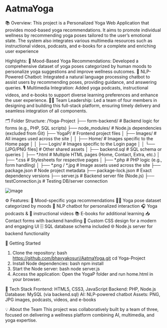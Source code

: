 # AatmaYoga

📚 Overview:
This project is a Personalized Yoga Web Application that provides mood-based yoga recommendations. It aims to promote individual wellness by recommending yoga poses tailored to the user’s emotional state. The system also integrates various multimedia resources such as instructional videos, podcasts, and e-books for a complete and enriching user experience

Highlights:
🧘 Mood-Based Yoga Recommendations: Developed a comprehensive dataset of yoga poses categorized by human moods to personalize yoga suggestions and improve wellness outcomes.
🧠 NLP-Powered Chatbot: Integrated a natural language processing chatbot to assist users by recommending poses, providing guidance, and answering queries.
🎙 Multimedia Integration: Added yoga podcasts, instructional videos, and e-books to support diverse learning preferences and enhance the user experience.
🧑‍💼 Team Leadership: Led a team of four members in designing and building this full-stack platform, ensuring timely delivery and seamless integration of all components.

🗂 Folder Structure:
/Yoga-Project
├── form-backend/           # Backend logic for forms (e.g., PHP, SQL scripts)
├── node_modules/           # Node.js dependencies (excluded from Git)
├── YogaP/                  # Frontend project files
│   ├── Images/             # All images used across the site
│   │   ├── Home/           # Images specific to the Home page
│   │   ├── Login/          # Images specific to the Login page
│   │   └── [JPG/PNG files] # Other shared assets
│   ├── backend.sql         # SQL schema or queries
│   ├── *.html              # Multiple HTML pages (Home, Contact, Extra, etc.)
│   ├── *.css               # Stylesheets for respective pages
│   ├── *.php               # PHP logic (e.g., form handling)
│   ├── *.png / *.jpg       # Image assets used across the site
├── package.json            # Node project metadata
├── package-lock.json       # Exact dependency versions
├── server.js               # Backend server file (Node.js)
├── testConnection.js       # Testing DB/server connection

![image](https://github.com/user-attachments/assets/34c8ce50-fcae-4c55-9a89-e3a05549b8f9)

⚙️ Features:
🌟 Mood-specific yoga recommendations
🧘‍♀️ Yoga pose dataset categorized by moods
🤖 NLP chatbot for personalized interaction
🎧 Yoga podcasts & 🎥 instructional videos
📚 E-books for additional learning
📥 Contact forms with backend handling
🎨 Custom CSS design for a modern and engaging UI
🗄 SQL database schema included
🌐 Node.js server for backend functionality

🚀 Getting Started
1. Clone the repository:
bash
https://github.com/bhavyakosuri/AatmaYoga.git
cd Yoga-Project
2. Install Node dependencies:
bash
npm install
3. Start the Node server:
bash
node server.js
4. Access the application:
Open the YogaP folder and run home.html in your browser.

📝 Tech Stack
Frontend: HTML5, CSS3, JavaScript
Backend: PHP, Node.js
Database: MySQL (via backend.sql)
AI: NLP-powered chatbot
Assets: PNG, JPG images, podcasts, videos, and e-books

💡 About the Team
This project was collaboratively built by a team of three, focused on delivering a wellness platform combining AI, multimedia, and yoga expertise.

